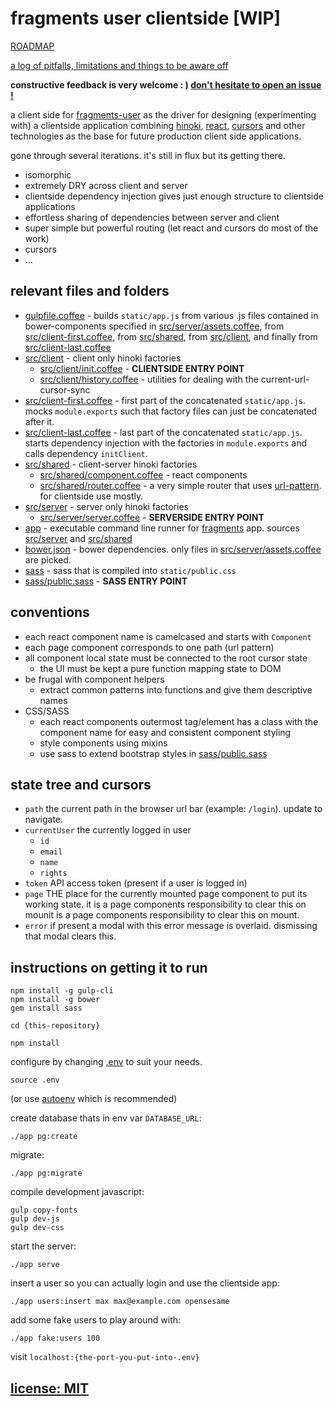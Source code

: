 # fragments user clientside \[WIP\]

[ROADMAP](https://github.com/snd/fragments-user-clientside/issues/1)

[a log of pitfalls, limitations and things to be aware off](log.md)

**constructive feedback is very welcome : ) [don't hesitate to open an issue !](https://github.com/snd/fragments-user-clientside/issues/new)**

a client side for [fragments-user](https://github.com/snd/fragments-user)
as the driver for designing (experimenting with)
a clientside application combining
[hinoki](https://github.com/snd/hinoki),
[react](http://facebook.github.io/react/),
[cursors](https://github.com/caseywebdev/cursors)
and other technologies
as the base for future production client side applications.

gone through several iterations. it's still in flux but its getting there.

- isomorphic
- extremely DRY across client and server
- clientside dependency injection gives just enough structure to clientside applications
- effortless sharing of dependencies between server and client
- super simple but powerful routing (let react and cursors do most of the work)
- cursors
- ...

## relevant files and folders

- [gulpfile.coffee](gulpfile.coffee) - builds `static/app.js`
  from various .js files contained in bower-components specified in [src/server/assets.coffee](src/server/assets.coffee),
  from [src/client-first.coffee](src/client-first.coffee),
  from [src/shared](src/shared),
  from [src/client](src/client),
  and finally from [src/client-last.coffee](src/client-last.coffee)
- [src/client](src/client) - client only hinoki factories
  - [src/client/init.coffee](src/client/init.coffee) - **CLIENTSIDE ENTRY POINT**
  - [src/client/history.coffee](src/client/history.coffee) - utilities for dealing with the current-url-cursor-sync
- [src/client-first.coffee](src/client-first.coffee) - first part of the concatenated `static/app.js`. mocks `module.exports` such that factory files can just be concatenated after it.
- [src/client-last.coffee](src/client-last.coffee) - last part of the concatenated `static/app.js`. starts dependency injection with the factories in `module.exports` and calls dependency `initClient`.
- [src/shared](src/shared) - client-server hinoki factories
  - [src/shared/component.coffee](src/shared/component.coffee) - react components
  - [src/shared/router.coffee](src/shared/router.coffee) - a very simple router that uses [url-pattern](https://github.com/snd/url-pattern). for clientside use mostly.
- [src/server](src/server) - server only hinoki factories
  - [src/server/server.coffee](src/server/server.coffee) - **SERVERSIDE ENTRY POINT**
- [app](app) - executable command line runner for [fragments](https://github.com/snd/fragments) app. sources [src/server](src/server) and [src/shared](src/shared)
- [bower.json](bower.json) - bower dependencies. only files in
  [src/server/assets.coffee](src/server/assets.coffee) are picked.
- [sass](sass) - sass that is compiled into `static/public.css`
- [sass/public.sass](sass/public.sass) - **SASS ENTRY POINT**

## conventions

- each react component name is camelcased and starts with `Component`
- each page component corresponds to one path (url pattern)
- all component local state must be connected to the root cursor state
  - the UI must be kept a pure function mapping state to DOM
- be frugal with component helpers
  - extract common patterns into functions and give them descriptive names
- CSS/SASS
  - each react components outermost tag/element has a class with the component name for easy and consistent component styling
  - style components using mixins
  - use sass to extend bootstrap styles in [sass/public.sass](sass/public.sass)

## state tree and cursors

- `path` the current path in the browser url bar (example: `/login`).
  update to navigate.
- `currentUser` the currently logged in user
  - `id`
  - `email`
  - `name`
  - `rights`
- `token` API access token (present if a user is logged in)
- `page` THE place for the currently mounted page component to put its working state.
  it is a page components responsibility to clear this on mounit is a page components responsibility to clear this on mount.
- `error` if present a modal with this error message is overlaid.
  dismissing that modal clears this.

## instructions on getting it to run

```
npm install -g gulp-cli
npm install -g bower
gem install sass
```

```
cd {this-repository}
```

```
npm install
```

configure by changing [.env](.env) to suit your needs.

```
source .env
```
(or use [autoenv](https://github.com/kennethreitz/autoenv) which is recommended)

create database thats in env var `DATABASE_URL`:
```
./app pg:create
```

migrate:
```
./app pg:migrate
```

compile development javascript:
```
gulp copy-fonts
gulp dev-js
gulp dev-css
```

start the server:
```
./app serve
```

insert a user so you can actually login and use the clientside app:
```
./app users:insert max max@example.com opensesame
```

add some fake users to play around with:
```
./app fake:users 100
```

visit `localhost:{the-port-you-put-into-.env}`

## [license: MIT](LICENSE)
